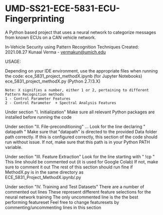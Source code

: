# UMD-SS21-ECE-5831-ECU-Fingerprinting
A Python based project that uses a neural network to categorize messages from known ECUs on a CAN vehicle network.

In-Vehicle Security using Pattern Recognition Techniques
Created: 2021.08.27
Kunaal Verma - vermakun@umich.edu


USAGE:

Depending on your IDE environment, use the appropriate files when running the code:
	ece_5831_project_methodX.ipynb (for Jupyter Notebooks)
	ece_5831_project_methodX.py (Python 2.7/3.X)
	
	Note: X signifies a number, either 1 or 2, pertaining to different Pattern Recognition methods
	1 - Control Parameter Features
	2 - Control Parameter  + Spectral Analysis Features

Under section "I. Initialization"
	Make sure all relevant Python packages are installed before running the code

Under section "II. File-preconditioning" ...
	Look for the line declaring " datapath "
	Make sure that "datapath" is directed to the provided Data folder path correctly.
	If this is configured correctly, this section of the code should run without issue.
	If not, make sure that this path is in your Python PATH variable.

Under section "III. Feature Extraction"
	Look for the line starting with " !cp "
	This line should be commented out (it is used for Google Colab)
	If not, make sure to comment it out
	The rest of this section should run fine if MethodX.py is in the same
		directory as ECE_5831_Project_MethodX.ipynb/.py
		
Under section "IV. Training and Test Datasets"
	There are a number of commented out lines
	These represent different feature selections for the neural network training
	The only uncommented line is the the best performing featureset
	Feel free to change featuresets by commenting/uncommenting lines in this section

